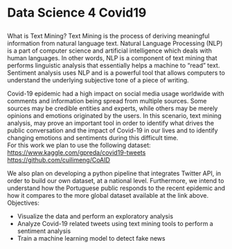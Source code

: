 # **<p align="justified">Data Science 4 Covid19</p>**  

What is Text Mining? Text Mining is the process of deriving meaningful information from natural language text. Natural Language Processing (NLP) is a part of computer science and artificial intelligence which deals with human languages. In other words, NLP is a component of text mining that performs linguistic analysis that essentially helps a machine to “read” text. Sentiment analysis uses NLP and is a powerful tool that allows computers to understand the underlying subjective tone of a piece of writing.

Covid-19 epidemic had a high impact on social media usage worldwide with comments and information being spread from multiple sources. Some sources may be credible entities and experts, while others may be merely opinions and emotions originated by the users. In this scenario, text mining analysis, may prove an important tool in order to identify what drives the public conversation and the impact of Covid-19 in our lives and to identify changing emotions and sentiments during this difficult time.  
For this work we plan to use the following dataset:  
https://www.kaggle.com/gpreda/covid19-tweets  
https://github.com/cuilimeng/CoAID  


We also plan on developing a python pipeline that integrates Twitter API, in order to build our own dataset, at a national level. Furthermore, we intend to understand how the Portuguese public responds to the recent epidemic and how it compares to the more global dataset available at the link above.
Objectives:  
-  Visualize the data and perform an exploratory analysis  
-  Analyze Covid-19 related tweets using text mining tools to perform a sentiment analysis  
-  Train a machine learning model to detect fake news  
